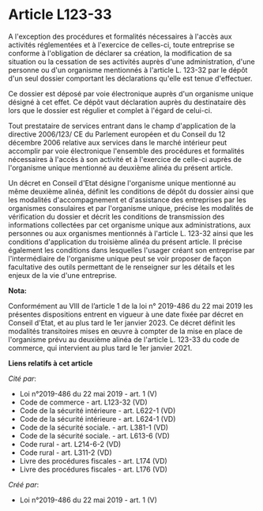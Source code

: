 # Article L123-33

A l'exception des procédures et formalités nécessaires à l'accès aux activités réglementées et à l'exercice de celles-ci,
toute entreprise se conforme à l'obligation de déclarer sa création, la modification de sa situation ou la cessation de ses
activités auprès d'une administration, d'une personne ou d'un organisme mentionnés à l'article L. 123-32 par le dépôt d'un
seul dossier comportant les déclarations qu'elle est tenue d'effectuer. 

Ce dossier est déposé par voie électronique auprès d'un organisme unique désigné à cet effet. Ce dépôt vaut déclaration
auprès du destinataire dès lors que le dossier est régulier et complet à l'égard de celui-ci. 

Tout prestataire de services entrant dans le champ d'application de la directive 2006/123/ CE du Parlement européen et du
Conseil du 12 décembre 2006 relative aux services dans le marché intérieur peut accomplir par voie électronique l'ensemble
des procédures et formalités nécessaires à l'accès à son activité et à l'exercice de celle-ci auprès de l'organisme unique
mentionné au deuxième alinéa du présent article. 

Un décret en Conseil d'Etat désigne l'organisme unique mentionné au même deuxième alinéa, définit les conditions de dépôt du
dossier ainsi que les modalités d'accompagnement et d'assistance des entreprises par les organismes consulaires et par
l'organisme unique, précise les modalités de vérification du dossier et décrit les conditions de transmission des
informations collectées par cet organisme unique aux administrations, aux personnes ou aux organismes mentionnés à l'article
L. 123-32 ainsi que les conditions d'application du troisième alinéa du présent article. Il précise également les conditions
dans lesquelles l'usager créant son entreprise par l'intermédiaire de l'organisme unique peut se voir proposer de façon
facultative des outils permettant de le renseigner sur les détails et les enjeux de la vie d'une entreprise.

**Nota:**

Conformément au VIII de l’article 1 de la loi n° 2019-486 du 22 mai 2019 les présentes dispositions entrent en vigueur à une
date fixée par décret en Conseil d'Etat, et au plus tard le 1er janvier 2023. Ce décret définit les modalités transitoires
mises en œuvre à compter de la mise en place de l'organisme prévu au deuxième alinéa de l'article L. 123-33 du code de
commerce, qui intervient au plus tard le 1er janvier 2021.

**Liens relatifs à cet article**

_Cité par_:

  - Loi n°2019-486 du 22 mai 2019 - art. 1 (V)
  - Code de commerce - art. L123-32 (VD)
  - Code de la sécurité intérieure - art. L622-1 (VD)
  - Code de la sécurité intérieure - art. L624-1 (VD)
  - Code de la sécurité sociale. - art. L381-1 (VD)
  - Code de la sécurité sociale. - art. L613-6 (VD)
  - Code rural - art. L214-6-2 (VD)
  - Code rural - art. L311-2 (VD)
  - Livre des procédures fiscales - art. L174 (VD)
  - Livre des procédures fiscales - art. L176 (VD)

_Créé par_:

  - Loi n°2019-486 du 22 mai 2019 - art. 1 (V)
